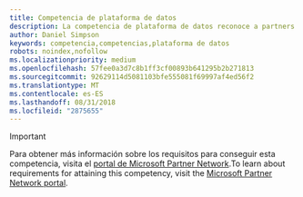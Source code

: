 ```yaml
---
title: Competencia de plataforma de datos
description: La competencia de plataforma de datos reconoce a partners que buscan diseñar y desarrollar plataformas de base de datos versátiles y con más capacidad para llevar a cabo sus actividades empresariales.
author: Daniel Simpson
keywords: competencia,competencias,plataforma de datos
robots: noindex,nofollow
ms.localizationpriority: medium
ms.openlocfilehash: 57fee0a3d7c8b1ff3cf00893b641295b2b271813
ms.sourcegitcommit: 92629114d5081103bfe555081f69997af4ed56f2
ms.translationtype: MT
ms.contentlocale: es-ES
ms.lasthandoff: 08/31/2018
ms.locfileid: "2875655"
---
```

>[!IMPORTANT]
><span data-ttu-id="e7dfe-104">Para obtener más información sobre los requisitos para conseguir esta competencia, visita el [portal de Microsoft Partner Network](https://partner.microsoft.com/membership/competencies).</span><span class="sxs-lookup"><span data-stu-id="e7dfe-104">To learn about requirements for attaining this competency, visit the [Microsoft Partner Network portal](https://partner.microsoft.com/membership/competencies).</span></span>

<!--

#Data Platform
The Data Platform competency recognizes partners who are looking to design and develop powerful and versatile database platforms to run their business.

- [Big Data option](#big-data-option) 
- [SQL Server Specialist option](#sql-server-specialist-option)

##Big Data option
The Big Data option is ideal if you prefer to prove your skills by passing assessments. Complete all the steps within to attain the Data Platform competency.

###Silver
1. Your organization must have **2** individuals pass the required assessments.

    - **2** individuals must pass the following assessment:
        - [Technical Assessment for Data Platform Foundational](https://partneruniversity.microsoft.com/?whr=uri:MicrosoftAccount&courseId=14354&scoId=nNGssUygB_8504778676)

    **AND**

    - The same **2** individuals must pass one of the following assessments:
        - [Technical Assessment for SQL Server 2016](https://partneruniversity.microsoft.com/?whr=uri:MicrosoftAccount&courseId=14355&scoId=nzHk0hygB_7404778676)
        - [Technical Assessment for Azure Data Warehouse](https://partneruniversity.microsoft.com/?whr=uri:MicrosoftAccount&courseId=17491&scoId=1yUZ01TnD_1606265419)
        - [Technical Assessment Azure Data Services](https://partneruniversity.microsoft.com/?whr=uri:MicrosoftAccount&courseId=17490&scoId=2h3AfWTnD_4706265419)

###Gold
1. Your organization must have **4** individuals pass the required assessments.

    - **4** individuals must pass the following assessment:
        - [Technical Assessment for Data Platform Foundational](https://partneruniversity.microsoft.com/?whr=uri:MicrosoftAccount&courseId=14354&scoId=nNGssUygB_8504778676)

    **AND**

    - The same **4** individuals must pass one of the following assessments:
        - [Technical Assessment for SQL Server 2016](https://partneruniversity.microsoft.com/?whr=uri:MicrosoftAccount&courseId=14355&scoId=nzHk0hygB_7404778676)
        - [Technical Assessment for Azure Data Warehouse](https://partneruniversity.microsoft.com/?whr=uri:MicrosoftAccount&courseId=17491&scoId=1yUZ01TnD_1606265419)
        - [Technical Assessment Azure Data Services](https://partneruniversity.microsoft.com/?whr=uri:MicrosoftAccount&courseId=17490&scoId=2h3AfWTnD_4706265419)

##SQL Server Specialist option
The SQL Server Specialist option is ideal if you prefer to prove your skills by passing exams within a particular area of specialization. Complete all the steps within the option to attain the Data Platform competency.

###Silver
1. Your organization must have **1** individual pass all of the exams in any one of the two focus areas: **Database Administration** OR **Database Development**, and the individual must pass an assessment.

    - **Database Administration** focus area
        - [Exam 70-764](https://www.microsoft.com/en-us/learning/exam-70-764.aspx): Administering a SQL Database Infrastructure 
        - [Exam 70-765](https://www.microsoft.com/en-us/learning/exam-70-765.aspx): Provisioning SQL Databases

    - **Database Development** focus area
        - [Exam 70-762](https://www.microsoft.com/en-us/learning/exam-70-762.aspx): Developing SQL Databases
        - [Exam 70-761](https://www.microsoft.com/en-us/learning/exam-70-761.aspx): Querying Data with Transact-SQL
        - [Exam 70-473](https://www.microsoft.com/en-us/learning/exam-70-473.aspx): Designing and Implementing Cloud Data Platform Solutions

    **AND**

    - [Technical Assessment Data Platform Foundational](https://partneruniversity.microsoft.com/?whr=uri:MicrosoftAccount&courseId=14354&scoId=nNGssUygB_8504778676)

###Gold
1. Your organization must have 2 individuals pass all of the exams in any one of the two focus areas: **Database Administration** OR **Database Development**, and the individuals must pass an assessment.

    - **Database Administration** focus area
        - [Exam 70-764](https://www.microsoft.com/en-us/learning/exam-70-764.aspx): Administering a SQL Database Infrastructure 
        - [Exam 70-765](https://www.microsoft.com/en-us/learning/exam-70-765.aspx): Provisioning SQL Databases

    - **Database Development** focus area
        - [Exam 70-762](https://www.microsoft.com/en-us/learning/exam-70-762.aspx): Developing SQL Databases
        - [Exam 70-761](https://www.microsoft.com/en-us/learning/exam-70-761.aspx): Querying Data with Transact-SQL
        - [Exam 70-473](https://www.microsoft.com/en-us/learning/exam-70-473.aspx): Designing and Implementing Cloud Data Platform Solutions

    **AND**

    - [Technical Assessment Data Platform Foundational](https://partneruniversity.microsoft.com/?whr=uri:MicrosoftAccount&courseId=14354&scoId=nNGssUygB_8504778676)
-->



